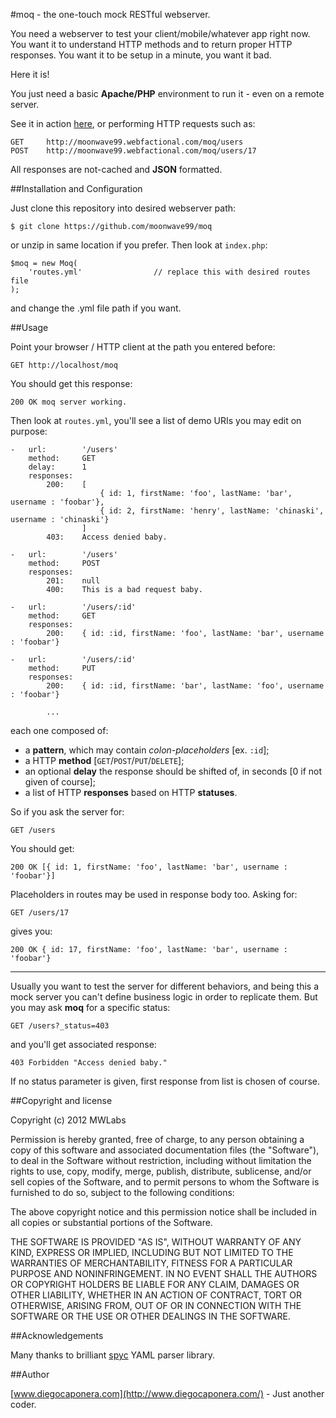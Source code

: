 #moq - the one-touch mock RESTful webserver.

You need a webserver to test your client/mobile/whatever app right now.
You want it to understand HTTP methods and to return proper HTTP responses.
You want it to be setup in a minute, you want it bad.

Here it is!

You just need a basic **Apache/PHP** environment to run it - even on a remote server.

See it in action [here](http://moonwave99.webfactional.com/moq/), or performing HTTP requests such as:

	GET		http://moonwave99.webfactional.com/moq/users
	POST	http://moonwave99.webfactional.com/moq/users/17

All responses are not-cached and **JSON** formatted.

##Installation and Configuration

Just clone this repository into desired webserver path:

	$ git clone https://github.com/moonwave99/moq

or unzip in same location if you prefer. Then look at ```index.php```:

	$moq = new Moq(
		'routes.yml'				// replace this with desired routes file
	);

and change the .yml file path if you want.

##Usage

Point your browser / HTTP client at the path you entered before:

	GET http://localhost/moq

You should get this response:

	200 OK moq server working.

Then look at ```routes.yml```, you'll see a list of demo URIs you may edit on purpose:

	-   url:        '/users'
	    method:     GET
	    delay:      1
	    responses:
	        200:    [
	                    { id: 1, firstName: 'foo', lastName: 'bar', username : 'foobar'},
	                    { id: 2, firstName: 'henry', lastName: 'chinaski', username : 'chinaski'}
	                ]
	        403:    Access denied baby.

	-   url:        '/users'
	    method:     POST
	    responses:
	        201:    null
	        400:    This is a bad request baby.

	-   url:        '/users/:id'
	    method:     GET
	    responses:
	        200:    { id: :id, firstName: 'foo', lastName: 'bar', username : 'foobar'}

	-   url:        '/users/:id'
	    method:     PUT
	    responses:
	        200:    { id: :id, firstName: 'bar', lastName: 'foo', username : 'foobar'}

			...

each one composed of:

* a **pattern**, which may contain *colon-placeholders* [ex. ```:id```];
* a HTTP **method** [```GET```/```POST```/```PUT```/```DELETE```];
* an optional **delay** the response should be shifted of, in seconds [0 if not given of course];
* a list of HTTP **responses** based on HTTP **statuses**.

So if you ask the server for:

	GET /users

You should get:

	200 OK [{ id: 1, firstName: 'foo', lastName: 'bar', username : 'foobar'}]

Placeholders in routes may be used in response body too. Asking for:

	GET /users/17

gives you:

	200 OK { id: 17, firstName: 'foo', lastName: 'bar', username : 'foobar'}

---

Usually you want to test the server for different behaviors, and being this a mock server you can't define business logic in order to replicate them. But you may ask **moq** for a specific status:

	GET /users?_status=403

and you'll get associated response:

	403 Forbidden "Access denied baby."

If no status parameter is given, first response from list is chosen of course.

##Copyright and license

Copyright (c) 2012 MWLabs

Permission is hereby granted, free of charge, to any person obtaining a copy of this software and associated documentation files (the "Software"), to deal in the Software without restriction, including without limitation the rights to use, copy, modify, merge, publish, distribute, sublicense, and/or sell copies of the Software, and to permit persons to whom the Software is furnished to do so, subject to the following conditions:

The above copyright notice and this permission notice shall be included in all copies or substantial portions of the Software.

THE SOFTWARE IS PROVIDED "AS IS", WITHOUT WARRANTY OF ANY KIND, EXPRESS OR IMPLIED, INCLUDING BUT NOT LIMITED TO THE WARRANTIES OF MERCHANTABILITY, FITNESS FOR A PARTICULAR PURPOSE AND NONINFRINGEMENT. IN NO EVENT SHALL THE AUTHORS OR COPYRIGHT HOLDERS BE LIABLE FOR ANY CLAIM, DAMAGES OR OTHER LIABILITY, WHETHER IN AN ACTION OF CONTRACT, TORT OR OTHERWISE, ARISING FROM, OUT OF OR IN CONNECTION WITH THE SOFTWARE OR THE USE OR OTHER DEALINGS IN THE SOFTWARE.

##Acknowledgements

Many thanks to brilliant [spyc](http://code.google.com/p/spyc/) YAML parser library.

##Author

[www.diegocaponera.com](http://www.diegocaponera.com/) - Just another coder.